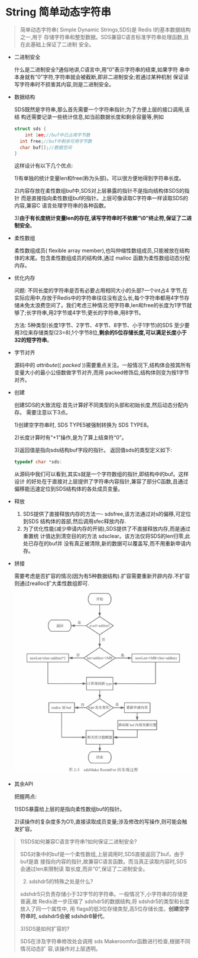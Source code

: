 # String  简单动态字符串

> 简单动态字符串( Simple Dynamic Strings,SDS)是 Redis I的基本数据结构之一,用于 存储字符串和整型数据。SDS兼容C语言标准字符串处理函数,且在此基础上保证了二进制 安全。

- 二进制安全

  什么是二进制安全?通俗地讲,C语言中,用“0”表示字符串的结束,如果字符 串中本身就有“0”字符,字符串就会被截断,即非二进制安全;若通过某种机制 保证读写字符串时不损害其内容,则是二进制安全。 

- 数据结构

  SDS既然是字符串,那么首先需要一个字符串指针;为了方便上层的接口调用,该结 构还需要记录一些统计信息,如当前数据长度和剩余容量等,例如 

  ```c
  struct sds {
      int 1en;//buf中已占用字节数 
  	int free;//buf中剩余可用字节数 
  	char buf[];//数据空间
  }
  ```

  这样设计有以下几个优点:

  1)有单独的统计变量len和free(称为头部)。可以很方便地得到字符串长度。

  2)内容存放在柔性数组buf中,SDS对上层暴露的指针不是指向结构体SDS的指针 而是直接指向柔性数组buf的指针。上层可像读取C字符串一样读取SDS的内容,兼容C 语言处理字符串的各种函数。 

  3)**由于有长度统计变量len的存在,读写字符串时不依赖“\0”终止符,保证了二进制安全**。 

- 柔性数组

  柔性数组成员( flexible array member),也叫仲缩性数组成员,只能被放在结构体的末尾。包含柔性数组成员的结构体,通过 malloc 函数为柔性数组动态分配内存。

- 优化内存

  问题: 不同长度的字符串是否有必要占用相同大小的头部?一个int占4 字节,在实际应用中,存放于Redis中的字符串往往没有这么长,每个字符串都用4字节存储未免太浪费空间了。我们考虑三种情况:短字符串,len和free的长度为1字节就够了;长字符串,用2字节或4字节;更长的字符串,用8字节。 

  方法: 5种类型(长度1字节、2字节、4字节、8字节、小于1字节)的SDS 至少要用3位来存储类型(23=8),1个字节8位,**剩余的5位存储长度,可以满足长度小于32的短字符串**。

- 字节对齐

  源码中的 _attribute_(( _packed_ ))需要重点关注。一般情况下,结构体会按其所有 变量大小的最小公倍数做字节对齐,而用 packed修饰后,结构体则变为按1字节对齐。

- 创建

  创建SDS的大致流程:首先计算好不同类型的头部和初始长度,然后动态分配内存。 需要注意以下3点。 

  1)创建空字符串时, SDS TYPE5被强制转换为 SDS TYPE8。 

  2)长度计算时有“+1”操作,是为了算上结束符“0”。 

  3)返回值是指向sds结构buf字段的指针。 返回值sds的类型定义如下: 

  ```c
  typedef char *sds: 
  ```

  从源码中我们可以看到,其实s就是一个字符数组的指针,即结构中的buf。这样设计 的好处在于直接对上层提供了字符串内容指针,兼容了部分C函数,且通过偏移能迅速定位到SDS结构体的各处成员变量。 
  
- 释放

  1. SDS提供了直接释放内存的方法一- sdsfree,该方法通过对s的偏移,可定位到SDS 结构体的首部,然后调用sfec释放内存.
  2. 为了优化性能(减少申请内存的开销),SDS提供了不直接释放内存,而是通过重置统 计值达到清空目的的方法 sdsclear。该方法仅将SDS的len归零,此处已存在的buf并 没有真正被清除,新的数据可以覆盖写,而不用重新申请内存。 

- 拼接

  需要考虑是否扩容的情况(因为有5种数据结构).扩容需要重新开辟内存.不扩容则通过realloc扩大柔性数组即可.

  <img src="pic/001.png" alt="image-20210414005619488" style="zoom: 67%;" />

- 其余API

  把握两点: 

  1)SDS暴露给上层的是指向柔性数组buf的指针。 

  2)读操作的复杂度多为O1),直接读取成员变量;涉及修改的写操作,则可能会触发扩容。 

> 1)SDS如何兼容C语言字符串?如何保证二进制安全? 
>
> SDS对象中的buf是一个柔性数组,上层调用时,SDS直接返回了buf。由于buf是直 接指向内容的指针,故兼容C语言函数。而当真正读取内容时,SDS会通过len来限制读 取长度,而非“0”,保证了二进制安全。 
>
> 2) sdshdr5的特殊之处是什么? 
>
> sdshdr5只负责存储小于32字节的字符串。一般情况下,小字符串的存储更普遍,故 Redis进一步压缩了 sdshdr5的数据结构,将 sdshdr5的类型和长度放入了同一个属性中, 用 flags的低3位存储类型,高5位存储长度。**创建空字符串时, sdshdr5会被 sdshdr8替代**。
>
> 3)SDS是如何扩容的? 
>
> SDS在涉及字符串修改处会调用 sds Makeroomfor函数进行检查,根据不同情况动态扩 容,该操作对上层透明。 

